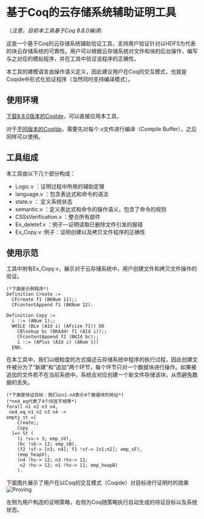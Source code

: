 # 基于Coq的云存储系统辅助证明工具

（*注意，目前本工具基于Coq 8.8.0编译*)

这是一个基于Coq的云存储系统辅助验证工具，支持用户验证针对以HDFS为代表的块云存储系统的可靠性。用户可以根据云存储系统对文件和块的后台操作，编写与之对应的模拟程序，并在工具中验证该程序的正确性。

本工具的建模语言由操作语义定义，因此建议用户在Coq的交互模式，也就是Coqide中形式化验证程序（当然同时支持编译模式）。

## 使用环境

[下载8.8.0版本的CoqIde]( https://github.com/coq/coq/releases/tag/V8.8.0 )，可以直接应用本工具。

对于[不同版本的CoqIde](https://coq.inria.fr/news/)，需要先对每个.v文件进行编译（Compile Buffer），之后同样可以使用。

## 工具组成

本工具由以下几个部分构成：

- Logic.v      ：证明过程中所用的辅助定理
- language.v   ：包含表达式和命令的语法
- state.v       ： 定义系统状态
- semantic.v  ：定义表达式和命令的操作语义，包含了命令的规则
- CSSsVerification.v  ：整合所有部件
- Ex_deletef.v  ：例子—证明读取已删除文件引发的报错
- Ex_Copy.v :例子：证明创建以及拷贝文件程序的正确性

## 使用示范

工具中附有Ex_Copy.v，展示对于云存储系统中，用户创建文件和拷贝文件操作的验证。

```Coq
(*下面是示例程序*)
Definition Create :=
  CFcreate f1 (BKNum 11);;
  CFcontentAppend f1 (BKNum 12).

Definition Copy :=
  i ::= (ANum 1);;
  WHILE (BLe (AId i) (AFsize f1)) DO
    CBlookup bc (BKAddr f1 (AId i));;
    CFcontentAppend f2 (BKId bc);;
    i ::= (APlus (AId i) (ANum 1))
  END.
```

在本工具中，我们以细粒度的方式描述云存储系统中程序的执行过程，因此创建文件被分为了“新建”和“追加”两个环节，每个环节只对一个数据块进行操作。如果被追加的文件若不在当前系统中，系统会对应创建一个新文件存储该块，从而避免数据的丢失。

```Coq
(*下面是待证目标：我们以n1-n4表示4个数据块的地址*)
(*no4_eq代表了4个间互不相等*)
forall n1 n2 n3 n4,
 no4_eq n1 n2 n3 n4 ->
empty_st =[
    Create;;
    Copy 
  ]=> St (
    (i !sv-> 3; emp_sV),
    (bc !sb-> 12; emp_sB),
    (f2 !sf-> [n3; n4]; f1 !sf-> [n1;n2]; emp_sF),
    (emp_heapV),
    (n4 !hv-> 12; n3 !hv-> 11; 
     n2 !hv-> 12; n1 !hv-> 11; emp_heapB)
    ).
```
下面图片展示了用户在以Coq的交互模式（Coqide）对目标进行证明时的效果![Proving](https://github.com/BinksZhang/HDFS-Verification-assistant/blob/master/Proving.png)

左侧为用户构造的证明策略，右侧为Coq随策略执行自动生成的待证目标以及系统状态。

